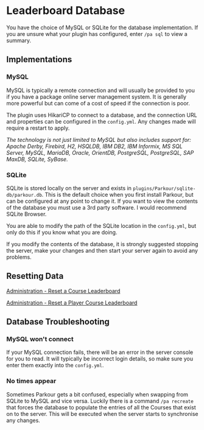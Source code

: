 Leaderboard Database
======

You have the choice of MySQL or SQLite for the database implementation. If you are unsure what your plugin has configured, enter `/pa sql` to view a summary.

## Implementations

### MySQL

MySQL is typically a remote connection and will usually be provided to you if you have a package online server management system. It is generally more powerful but can come of a cost of speed if the connection is poor.

The plugin uses HikariCP to connect to a database, and the connection URL and properties can be configured in the `config.yml`. Any changes made will require a restart to apply.

_The technology is not just limited to MySQL but also includes support for: Apache Derby, Firebird, H2, HSQLDB, IBM DB2, IBM Informix, MS SQL Server, MySQL, MariaDB, Oracle, OrientDB, PostgreSQL, PostgreSQL, SAP MaxDB, SQLite, SyBase._

### SQLite

SQLite is stored locally on the server and exists in `plugins/Parkour/sqlite-db/parkour.db`. This is the default choice when you first install Parkour, but can be configured at any point to change it. If you want to view the contents of the database you must use a 3rd party software. I would recommend SQLite Browser.

You are able to modify the path of the SQLite location in the `config.yml`, but only do this if you know what you are doing.

If you modify the contents of the database, it is strongly suggested stopping the server, make your changes and then start your server again to avoid any problems.

## Resetting Data

[Administration - Reset a Course Leaderboard](/tutorials/administration?id=reset-a-course-leaderboard)

[Administration - Reset a Player Course Leaderboard](/tutorials/administration?id=reset-a-player-course-leaderboard)

## Database Troubleshooting

### MySQL won't connect

If your MySQL connection fails, there will be an error in the server console for you to read. It will typically be incorrect login details, so make sure you enter them exactly into the `config.yml`.

### No times appear

Sometimes Parkour gets a bit confused, especially when swapping from SQLite to MySQL and vice versa. Luckily there is a command `/pa recreate` that forces the database to populate the entries of all the Courses that exist on to the server. This will be executed when the server starts to synchronise any changes.
